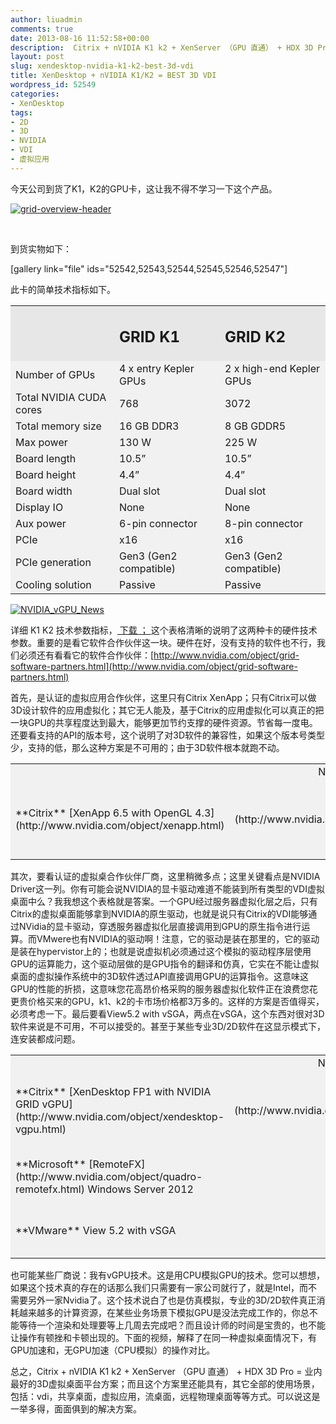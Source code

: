 ```yaml
---
author: liuadmin
comments: true
date: 2013-08-16 11:52:58+00:00
description:  Citrix + nVIDIA K1 k2 + XenServer （GPU 直通） + HDX 3D Pro = 业内最好的3D虚拟桌面平台方案；而且这个方案里还能具有，其它全部的使用场景，包括：vdi，共享桌面，虚拟应用，流桌面，远程物理桌面等等方式。可以说这是一举多得，面面俱到的解决方案。
layout: post
slug: xendesktop-nvidia-k1-k2-best-3d-vdi
title: XenDesktop + nVIDIA K1/K2 = BEST 3D VDI
wordpress_id: 52549
categories:
- XenDesktop
tags:
- 2D
- 3D
- NVIDIA
- VDI
- 虚拟应用
---
```


今天公司到货了K1，K2的GPU卡，这让我不得不学习一下这个产品。


[![grid-overview-header](http://cdn1.martinliu.cn/wp-content/uploads/2013/08/grid-overview-header.jpg)](http://cdn1.martinliu.cn/wp-content/uploads/2013/08/grid-overview-header.jpg)


 <!-- more -->

到货实物如下：

[gallery link="file" ids="52542,52543,52544,52545,52546,52547"]

此卡的简单技术指标如下。
<table cellpadding="0" width="560" cellspacing="0" border="0" >
<tbody >
<tr >

<td bgcolor="#e8e7e7" width="186" >
</td>

<td bgcolor="#e8e7e7" width="186" >


## GRID K1



</td>

<td bgcolor="#e8e7e7" width="186" >


## GRID K2



</td>
</tr>
<tr >

<td bgcolor="#f1f1f1" width="186" >Number of GPUs
</td>

<td bgcolor="#f1f1f1" width="186" >4 x entry Kepler GPUs
</td>

<td bgcolor="#f1f1f1" width="186" >2 x high-end Kepler GPUs
</td>
</tr>
<tr >

<td bgcolor="#f1f1f1" width="186" >Total NVIDIA CUDA cores
</td>

<td bgcolor="#f1f1f1" width="186" >768
</td>

<td bgcolor="#f1f1f1" width="186" >3072
</td>
</tr>
<tr >

<td bgcolor="#f1f1f1" width="186" >Total memory size
</td>

<td bgcolor="#f1f1f1" width="186" >16 GB DDR3
</td>

<td bgcolor="#f1f1f1" width="186" >8 GB GDDR5
</td>
</tr>
<tr >

<td bgcolor="#f1f1f1" width="186" >Max power
</td>

<td bgcolor="#f1f1f1" width="186" >130 W
</td>

<td bgcolor="#f1f1f1" width="186" >225 W
</td>
</tr>
<tr >

<td bgcolor="#f1f1f1" width="186" >Board length
</td>

<td bgcolor="#f1f1f1" width="186" >10.5”
</td>

<td bgcolor="#f1f1f1" width="186" >10.5”
</td>
</tr>
<tr >

<td bgcolor="#f1f1f1" width="186" >Board height
</td>

<td bgcolor="#f1f1f1" width="186" >4.4”
</td>

<td bgcolor="#f1f1f1" width="186" >4.4”
</td>
</tr>
<tr >

<td bgcolor="#f1f1f1" width="186" >Board width
</td>

<td bgcolor="#f1f1f1" width="186" >Dual slot
</td>

<td bgcolor="#f1f1f1" width="186" >Dual slot
</td>
</tr>
<tr >

<td bgcolor="#f1f1f1" width="186" >Display IO
</td>

<td bgcolor="#f1f1f1" width="186" >None
</td>

<td bgcolor="#f1f1f1" width="186" >None
</td>
</tr>
<tr >

<td bgcolor="#f1f1f1" width="186" >Aux power
</td>

<td bgcolor="#f1f1f1" width="186" >6-pin connector
</td>

<td bgcolor="#f1f1f1" width="186" >8-pin connector
</td>
</tr>
<tr >

<td bgcolor="#f1f1f1" width="186" >PCIe
</td>

<td bgcolor="#f1f1f1" width="186" >x16
</td>

<td bgcolor="#f1f1f1" width="186" >x16
</td>
</tr>
<tr >

<td bgcolor="#f1f1f1" width="186" >PCIe generation
</td>

<td bgcolor="#f1f1f1" width="186" >Gen3 (Gen2 compatible)
</td>

<td bgcolor="#f1f1f1" width="186" >Gen3 (Gen2 compatible)
</td>
</tr>
<tr >

<td bgcolor="#f1f1f1" width="186" >Cooling solution
</td>

<td bgcolor="#f1f1f1" width="186" >Passive
</td>

<td bgcolor="#f1f1f1" width="186" >Passive
</td>
</tr>
</tbody>
</table>


[![NVIDIA_vGPU_News](http://cdn1.martinliu.cn/wp-content/uploads/2013/08/NVIDIA_vGPU_News.jpg)](http://cdn1.martinliu.cn/wp-content/uploads/2013/08/NVIDIA_vGPU_News.jpg)

详细 K1 K2 技术参数指标，[ 下载 ； ](http://www.nvidia.com/content/cloud-computing/pdf/nvidia-grid-datasheet-k1-k2.pdf) 这个表格清晰的说明了这两种卡的硬件技术参数。重要的是看它软件合作伙伴这一块。硬件在好，没有支持的软件也不行，我们必须还有看看它的软件合作伙伴：[http://www.nvidia.com/object/grid-software-partners.html](http://www.nvidia.com/object/grid-software-partners.html)

首先，是认证的虚拟应用合作伙伴，这里只有Citrix XenApp；只有Citrix可以做3D设计软件的应用虚拟化；其它无人能及，基于Citrix的应用虚拟化可以真正的把一块GPU的共享程度达到最大，能够更加节约支撑的硬件资源。节省每一度电。还要看支持的API的版本号，这个说明了对3D软件的兼容性，如果这个版本号类型少，支持的低，那么这种方案是不可用的；由于3D软件根本就跑不动。
<table cellpadding="0" width="560" cellspacing="0" border="0" >
<tbody >
<tr >

<td bgcolor="#f1f1f1" width="175" >
</td>

<td bgcolor="#f1f1f1" align="center" width="66" >NVIDIA Driver
</td>

<td bgcolor="#f1f1f1" align="center" width="102" >API
</td>

<td bgcolor="#f1f1f1" align="center" width="78" >GRID K1
</td>

<td bgcolor="#f1f1f1" align="center" width="72" >GRID K2
</td>
</tr>
<tr >

<td bgcolor="#f1f1f1" width="175" >**Citrix**
[XenApp 6.5 with OpenGL 4.3](http://www.nvidia.com/object/xenapp.html)
</td>

<td bgcolor="#f1f1f1" align="center" width="66" >![Yes](http://www.nvidia.com/docs/IO/123679/check-mark.png)
</td>

<td bgcolor="#f1f1f1" align="center" width="102" >NVIDIA CUDA
DirectX 9,10,11
OpenGL 4.3
</td>

<td bgcolor="#f1f1f1" align="center" width="78" >![Yes](http://www.nvidia.com/docs/IO/123679/check-mark.png)
</td>

<td bgcolor="#f1f1f1" align="center" width="72" >![Yes](http://www.nvidia.com/docs/IO/123679/check-mark.png)
</td>
</tr>
</tbody>
</table>
其次，要看认证的虚拟桌合作伙伴厂商，这里稍微多点；这里关键看点是NVIDIA Driver这一列。你有可能会说NVIDIA的显卡驱动难道不能装到所有类型的VDI虚拟桌面中么？我我想这个表格就是答案。一个GPU经过服务器虚拟化层之后，只有Citrix的虚拟桌面能够拿到NVIDIA的原生驱动，也就是说只有Citrix的VDI能够通过NVidia的显卡驱动，穿透服务器虚拟化层直接调用到GPU的原生指令进行运算。而VMwere也有NVIDIA的驱动啊！注意，它的驱动是装在那里的，它的驱动是装在hypervistor上的；也就是说虚拟机必须通过这个模拟的驱动程序层使用GPU的运算能力，这个驱动层做的是GPU指令的翻译和仿真，它实在不能让虚拟桌面的虚拟操作系统中的3D软件透过API直接调用GPU的运算指令。这意味这GPU的性能的折损，这意味您花高昂价格采购的服务器虚拟化软件正在浪费您花更贵价格买来的GPU，k1、k2的卡市场价格都3万多的。这样的方案是否值得买，必须考虑一下。最后要看View5.2 with vSGA，两点在vSGA，这个东西对很对3D软件来说是不可用，不可以接受的。甚至于某些专业3D/2D软件在这显示模式下，连安装都成问题。
<table cellpadding="0" width="560" cellspacing="0" border="0" >
<tbody >
<tr >

<td bgcolor="#f1f1f1" width="175" >
</td>

<td bgcolor="#f1f1f1" align="center" width="66" >NVIDIA Driver
</td>

<td bgcolor="#f1f1f1" align="center" width="102" >API
</td>

<td bgcolor="#f1f1f1" align="center" width="78" >GRID K1
</td>

<td bgcolor="#f1f1f1" align="center" width="72" >GRID K2
</td>
</tr>
<tr >

<td bgcolor="#f1f1f1" width="175" >**Citrix**
[XenDesktop FP1 with NVIDIA GRID vGPU](http://www.nvidia.com/object/xendesktop-vgpu.html)
</td>

<td bgcolor="#f1f1f1" align="center" width="66" >![Yes](http://www.nvidia.com/docs/IO/123679/check-mark.png)
</td>

<td bgcolor="#f1f1f1" align="center" width="102" >NVIDIA CUDA
DirectX 9,10,11
OpenGL 4.3
</td>

<td bgcolor="#f1f1f1" align="center" width="78" >![Yes](http://www.nvidia.com/docs/IO/123679/check-mark.png)
</td>

<td bgcolor="#f1f1f1" align="center" width="72" >![Yes](http://www.nvidia.com/docs/IO/123679/check-mark.png)
</td>
</tr>
<tr >

<td bgcolor="#f1f1f1" width="175" >**Microsoft**
[RemoteFX](http://www.nvidia.com/object/quadro-remotefx.html)
Windows Server 2012
</td>

<td bgcolor="#f1f1f1" align="center" width="66" >-
</td>

<td bgcolor="#f1f1f1" align="center" width="102" >DirectX 9,10,11
OpenGL 1.1
</td>

<td bgcolor="#f1f1f1" align="center" width="78" >![Yes](http://www.nvidia.com/docs/IO/123679/check-mark.png)
</td>

<td bgcolor="#f1f1f1" align="center" width="72" >![Yes](http://www.nvidia.com/docs/IO/123679/check-mark.png)
</td>
</tr>
<tr >

<td bgcolor="#f1f1f1" width="175" >**VMware**
View 5.2 with vSGA
</td>

<td bgcolor="#f1f1f1" align="center" width="66" >-
</td>

<td bgcolor="#f1f1f1" align="center" width="102" >DirectX 9
OpenGL 2.1
</td>

<td bgcolor="#f1f1f1" align="center" width="78" >![Yes](http://www.nvidia.com/docs/IO/123679/check-mark.png)
</td>

<td bgcolor="#f1f1f1" align="center" width="72" >![Yes](http://www.nvidia.com/docs/IO/123679/check-mark.png)
</td>
</tr>
</tbody>
</table>
也可能某些厂商说：我有vGPU技术。这是用CPU模拟GPU的技术。您可以想想，如果这个技术真的存在的话那么我们只需要有一家公司就行了，就是Intel，而不需要另外一家Nvidia了。这个技术说白了也是仿真模拟，专业的3D/2D软件真正消耗越来越多的计算资源，在某些业务场景下模拟GPU是没法完成工作的，你总不能等待一个渲染和处理要等上几周去完成吧？而且设计师的时间是宝贵的，也不能让操作有顿挫和卡顿出现的。下面的视频，解释了在同一种虚拟桌面情况下，有GPU加速和，无GPU加速（CPU模拟）的操作对比。


总之，Citrix + nVIDIA K1 k2 + XenServer （GPU 直通） + HDX 3D Pro = 业内最好的3D虚拟桌面平台方案；而且这个方案里还能具有，其它全部的使用场景，包括：vdi，共享桌面，虚拟应用，流桌面，远程物理桌面等等方式。可以说这是一举多得，面面俱到的解决方案。
